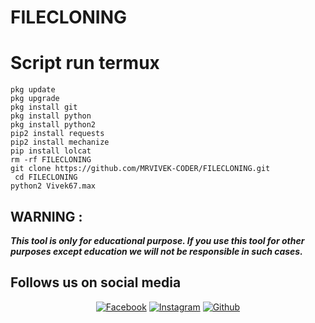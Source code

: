 # FILECLONING #
# Script run termux
```  
pkg update
pkg upgrade
pkg install git
pkg install python
pkg install python2 
pip2 install requests
pip2 install mechanize
pip install lolcat
rm -rf FILECLONING
git clone https://github.com/MRVIVEK-CODER/FILECLONING.git
 cd FILECLONING
python2 Vivek67.max
```

## WARNING : 
***This tool is only for educational purpose. If you use this tool for other purposes except education we will not be responsible in such cases.***
## Follows us on social media
<p align="center">
<a href="https://fb.com/Vivek.chandel.420"><img title="Facebook" src="https://img.shields.io/badge/Facebook-red?style=for-the-badge&logo=facebook"></a>
<a href="https://www.instagram.com/hacker_solution_by_vivek"><img title="Instagram" src="https://img.shields.io/badge/INSTAGRAM-purple?style=for-the-badge&logo=instagram"></a>
<a href="https://github.com/MRVIVEK-CODER"><img title="Github" src="https://img.shields.io/badge/Github-MRVIVEK--CODER-blue?style=for-the-badge&logo=github"></a>
 

